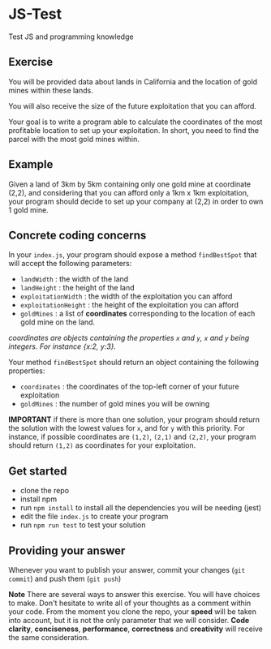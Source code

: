 # JS-Test
Test JS and programming knowledge

## Exercise

You will be provided data about lands in California and the location of gold mines within these lands.

You will also receive the size of the future exploitation that you can afford.

Your goal is to write a program able to calculate the coordinates of the most profitable location to set up your exploitation. In short, you need to find the parcel with the most gold mines within.

## Example

Given a land of 3km by 5km containing only one gold mine at coordinate (2,2), and considering that you can afford only a 1km x 1km exploitation, your program should decide to set up your company at (2,2) in order to own 1 gold mine.

## Concrete coding concerns

In your `index.js`, your program should expose a method `findBestSpot` that will accept the following parameters:
* `landWidth` : the width of the land
* `landHeight` : the height of the land
* `exploitationWidth` : the width of the exploitation you can afford
* `exploitationHeight` : the height of the exploitation you can afford
* `goldMines` : a list of **coordinates** corresponding to the location of each gold mine on the land.

*coordinates are objects containing the properties `x` and `y`, `x` and `y` being integers. For instance {x:2, y:3}.*

Your method `findBestSpot` should return an object containing the following properties:
* `coordinates` : the coordinates of the top-left corner of your future exploitation
* `goldMines` : the number of gold mines you will be owning

**IMPORTANT** if there is more than one solution, your program should return the solution with the lowest values for `x`, and for `y` with this priority. For instance, if possible coordinates are `(1,2)`, `(2,1)` and `(2,2)`, your program should return `(1,2)` as coordinates for your exploitation.

## Get started

* clone the repo
* install npm
* run `npm install` to install all the dependencies you will be needing (jest)
* edit the file `index.js` to create your program
* run `npm run test` to test your solution

## Providing your answer

Whenever you want to publish your answer, commit your changes (`git commit`) and push them (`git push`)

**Note**
There are several ways to answer this exercise. You will have choices to make. Don't hesitate to write all of your thoughts as a comment within your code. From the moment you clone the repo, your **speed** will be taken into account, but it is not the only parameter that we will consider. **Code clarity**, **conciseness**, **performance**, **correctness** and **creativity** will receive the same consideration.